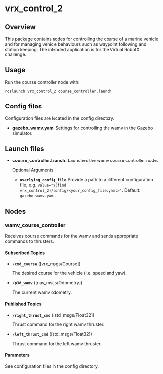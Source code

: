 # vrx_control_2

## Overview

This package contains nodes for controlling the course of a marine vehicle and for managing vehicle behaviours such as waypoint following and station keeping. The intended application is for the Virtual RobotX challenge.

## Usage

Run the course controller node with:

	roslaunch vrx_control_2 course_controller.launch

## Config files

Configuration files are located in the config directory.

* **gazebo_wamv.yaml** Settings for controlling the wamv in the Gazebo simulator.

## Launch files

* **course_controller.launch:** Launches the wamv course controller node.

     Optional Arguments:

     - **`overlying_config_file`** Provide a path to a different configuration file, e.g. `value="$(find vrx_control_2)/config/<your_config_file.yaml>"`. Default: `gazebo_wamv.yaml`.

## Nodes

### wamv_course_controller

Receives course commands for the wamv and sends appropriate commands to thrusters.

#### Subscribed Topics

* **`/cmd_course`** ([vrx_msgs/Course])

	The desired course for the vehicle (i.e. speed and yaw).

* **`/p3d_wamv`** ([nav_msgs/Odometry])

	The current wamv odometry.

#### Published Topics

* **`/right_thrust_cmd`** ([std_msgs/Float32])

	Thrust command for the right wamv thruster.

* **`/left_thrust_cmd`** ([std_msgs/Float32])

	Thrust command for the left wamv thruster.

#### Parameters

See configuration files in the config directory.